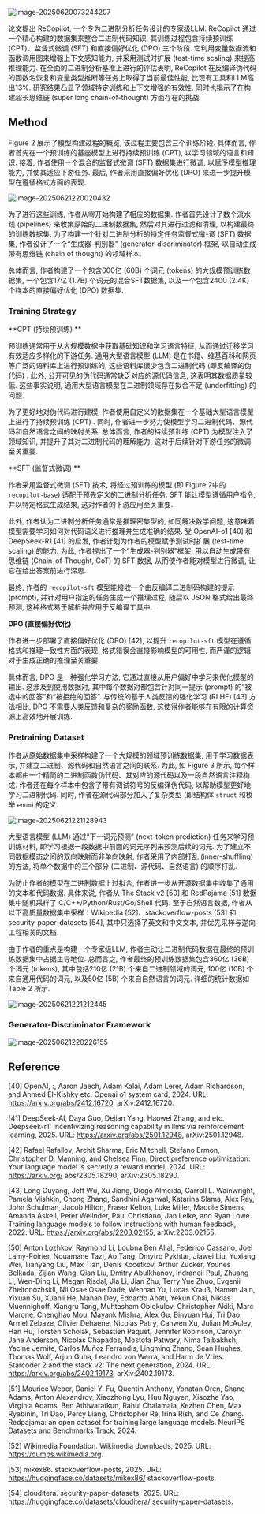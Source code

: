 ![image-20250620073244207](assets/image-20250620073244207.png)

论文提出 ReCopilot, 一个专为二进制分析任务设计的专家级LLM. ReCopilot 通过一个精心构建的数据集来整合二进制代码知识, 其训练过程包含持续预训练 (CPT)、监督式微调 (SFT) 和直接偏好优化 (DPO) 三个阶段. 它利用变量数据流和函数调用图来增强上下文感知能力, 并采用测试时扩展 (test-time scaling) 来提高推理能力. 在全面的二进制分析基准上进行的评估表明, ReCopilot 在反编译伪代码的函数名恢复和变量类型推断等任务上取得了当前最佳性能, 比现有工具和LLM高出13%. 研究结果凸显了领域特定训练和上下文增强的有效性, 同时也揭示了在构建超长思维链 (super long chain-of-thought) 方面存在的挑战. 



## Method

Figure 2 展示了模型构建过程的概览, 该过程主要包含三个训练阶段. 具体而言, 作者首先在一个预训练的基座模型上进行持续预训练 (CPT), 以学习领域的语言和知识. 接着, 作者使用一个混合的监督式微调 (SFT) 数据集进行微调, 以赋予模型推理能力, 并使其适应下游任务. 最后, 作者采用直接偏好优化 (DPO) 来进一步提升模型在遵循格式方面的表现. 

![image-20250621220020432](assets/image-20250621220020432.png)

为了进行这些训练, 作者从零开始构建了相应的数据集. 作者首先设计了数个流水线 (pipelines) 来收集原始的二进制数据集, 然后对其进行过滤和清理, 以构建最终的训练数据集. 为了构建一个针对二进制分析的特定任务监督式微-调 (SFT) 数据集, 作者设计了一个“生成器-判别器” (generator-discriminator) 框架, 以自动生成带有思维链 (chain of thought) 的领域样本. 

总体而言, 作者构建了一个包含600亿 (60B) 个词元 (tokens) 的大规模预训练数据集, 一个包含17亿 (1.7B) 个词元的混合SFT数据集, 以及一个包含2400 (2.4K) 个样本的直接偏好优化 (DPO) 数据集. 



### Training Strategy

**CPT (持续预训练) **

预训练通常用于从大规模数据中获取基础知识和学习语言特征, 从而通过迁移学习有效适应多样化的下游任务. 通用大型语言模型 (LLM) 是在书籍、维基百科和网页等广泛的语料库上进行预训练的, 这些语料库很少包含二进制代码 (即反编译的伪代码) . 此外, 公开可见的伪代码通常缺乏对应的源代码信息, 这表明其数据质量较低. 这些事实说明, 通用大型语言模型在二进制领域存在拟合不足 (underfitting) 的问题. 

为了更好地对伪代码进行建模, 作者使用自定义的数据集在一个基础大型语言模型上进行了持续预训练 (CPT) . 同时, 作者进一步努力使模型学习二进制代码、源代码和自然语言之间的映射关系. 总体而言, 作者的持续预训练 (CPT) 为模型注入了领域知识, 并提升了其对二进制代码的理解能力, 这对于后续针对下游任务的微调至关重要. 



**SFT (监督式微调) **

作者采用监督式微调 (SFT) 技术, 将经过预训练的模型 (即 Figure 2中的 `recopilot-base`) 适配于预先定义的二进制分析任务. SFT 能让模型遵循用户指令, 并以特定格式生成结果, 这对作者的下游应用至关重要. 

此外, 作者认为二进制分析任务通常是推理密集型的, 如同解决数学问题, 这意味着模型需要学习如何对代码语义进行推理并生成准确的结果. 受 OpenAI-o1 [40] 和 DeepSeek-R1 [41] 的启发, 作者计划为作者的模型赋予测试时扩展 (test-time scaling) 的能力. 为此, 作者提出了一个“生成器-判别器”框架, 用以自动生成带有思维链 (Chain-of-Thought, CoT) 的 SFT 数据, 从而使作者能对模型进行微调, 让它在给出答案前进行深思. 

最终, 作者的 `recopilot-sft` 模型能接收一个由反编译二进制码构建的提示 (prompt), 并针对用户指定的任务生成一个推理过程, 随后以 JSON 格式给出最终预测, 这种格式易于解析并应用于反编译工具中. 



**DPO (直接偏好优化)**

作者进一步部署了直接偏好优化 (DPO) [42], 以提升 `recopilot-sft` 模型在遵循格式和推理一致性方面的表现. 格式错误会直接影响模型的可用性, 而严谨的逻辑对于生成正确的推理至关重要. 

具体而言, DPO 是一种强化学习方法, 它通过直接从用户偏好中学习来优化模型的输出. 这涉及到使用数据对, 其中每个数据对都包含针对同一提示 (prompt) 的“被选中的回答”和“被拒绝的回答”. 与传统的基于人类反馈的强化学习 (RLHF) [43] 方法相比, DPO 不需要人类反馈和复杂的奖励函数, 这使得作者能够在有限的计算资源上高效地开展训练. 



### Pretraining Dataset

作者从原始数据集中采样构建了一个大规模的领域预训练数据集, 用于学习数据表示, 并建立二进制、源代码和自然语言之间的联系. 为此, 如 Figure 3 所示, 每个样本都由一个精简的二进制函数伪代码、其对应的源代码以及一段自然语言注释构成. 作者还在每个样本中包含了带有调试符号的反编译伪代码, 以帮助模型更好地学习二进制代码. 同时, 作者在源代码部分加入了复杂类型 (即结构体 `struct` 和枚举 `enum`) 的定义. 

![image-20250621221128943](assets/image-20250621221128943.png)



大型语言模型 (LLM) 通过“下一词元预测” (next-token prediction) 任务来学习预训练材料, 即学习根据一段数据中前面的词元序列来预测后续的词元. 为了建立不同数据模态之间的双向映射而非单向映射, 作者采用了内部打乱 (inner-shuffling) 的方法, 将单个数据中的三个部分 (二进制、源代码、自然语言) 的顺序打乱. 

为防止作者的模型在二进制数据上过拟合, 作者进一步从开源数据集中收集了通用的文本和代码数据. 具体来说, 作者从 The Stack v2 [50] 和 RedPajama [51] 数据集中随机采样了 C/C++/Python/Rust/Go/Shell 代码. 至于自然语言数据, 作者从以下高质量数据集中采样：Wikipedia [52]、stackoverflow-posts [53] 和 security-paper-datasets [54], 其中只选择了英文和中文文本, 并优先采样与逆向工程相关的文档. 

由于作者的重点是构建一个专家级LLM, 作者主动让二进制代码数据在最终的预训练数据集中占据主导地位. 总而言之, 作者最终的预训练数据集包含360亿 (36B) 个词元 (tokens), 其中包括210亿 (21B) 个来自二进制领域的词元, 100亿 (10B) 个来自通用代码的词元, 以及50亿 (5B) 个来自自然语言的词元. 详细的统计数据如 Table 2 所示. 

![image-20250621221212445](assets/image-20250621221212445.png)



### Generator-Discriminator Framework

![image-20250621220226155](assets/image-20250621220226155.png)





## Reference

[40] OpenAI, :, Aaron Jaech, Adam Kalai, Adam Lerer, Adam Richardson, and Ahmed El-Kishky etc. Openai o1 system card, 2024. URL: https://arxiv.org/abs/2412.16720, arXiv:2412.16720.

[41] DeepSeek-AI, Daya Guo, Dejian Yang, Haowei Zhang, and etc. Deepseek-r1: Incentivizing reasoning capability in llms via reinforcement learning, 2025. URL: https://arxiv.org/abs/2501.12948, arXiv:2501.12948.

[42] Rafael Rafailov, Archit Sharma, Eric Mitchell, Stefano Ermon, Christopher D. Manning, and Chelsea Finn. Direct preference optimization: Your language model is secretly a reward model, 2024. URL: https://arxiv.org/ abs/2305.18290, arXiv:2305.18290.

[43] Long Ouyang, Jeff Wu, Xu Jiang, Diogo Almeida, Carroll L. Wainwright, Pamela Mishkin, Chong Zhang, Sandhini Agarwal, Katarina Slama, Alex Ray, John Schulman, Jacob Hilton, Fraser Kelton, Luke Miller, Maddie Simens, Amanda Askell, Peter Welinder, Paul Christiano, Jan Leike, and Ryan Lowe. Training language models to follow instructions with human feedback, 2022. URL: https://arxiv.org/abs/2203.02155, arXiv:2203.02155.

[50] Anton Lozhkov, Raymond Li, Loubna Ben Allal, Federico Cassano, Joel Lamy-Poirier, Nouamane Tazi, Ao Tang, Dmytro Pykhtar, Jiawei Liu, Yuxiang Wei, Tianyang Liu, Max Tian, Denis Kocetkov, Arthur Zucker, Younes Belkada, Zijian Wang, Qian Liu, Dmitry Abulkhanov, Indraneil Paul, Zhuang Li, Wen-Ding Li, Megan Risdal, Jia Li, Jian Zhu, Terry Yue Zhuo, Evgenii Zheltonozhskii, Nii Osae Osae Dade, Wenhao Yu, Lucas Krauß, Naman Jain, Yixuan Su, Xuanli He, Manan Dey, Edoardo Abati, Yekun Chai, Niklas Muennighoff, Xiangru Tang, Muhtasham Oblokulov, Christopher Akiki, Marc Marone, Chenghao Mou, Mayank Mishra, Alex Gu, Binyuan Hui, Tri Dao, Armel Zebaze, Olivier Dehaene, Nicolas Patry, Canwen Xu, Julian McAuley, Han Hu, Torsten Scholak, Sebastien Paquet, Jennifer Robinson, Carolyn Jane Anderson, Nicolas Chapados, Mostofa Patwary, Nima Tajbakhsh, Yacine Jernite, Carlos Muñoz Ferrandis, Lingming Zhang, Sean Hughes, Thomas Wolf, Arjun Guha, Leandro von Werra, and Harm de Vries. Starcoder 2 and the stack v2: The next generation, 2024. URL: https://arxiv.org/abs/2402.19173, arXiv:2402.19173.

[51] Maurice Weber, Daniel Y. Fu, Quentin Anthony, Yonatan Oren, Shane Adams, Anton Alexandrov, Xiaozhong Lyu, Huu Nguyen, Xiaozhe Yao, Virginia Adams, Ben Athiwaratkun, Rahul Chalamala, Kezhen Chen, Max Ryabinin, Tri Dao, Percy Liang, Christopher Ré, Irina Rish, and Ce Zhang. Redpajama: an open dataset for training large language models. NeurIPS Datasets and Benchmarks Track, 2024.

[52] Wikimedia Foundation. Wikimedia downloads, 2025. URL: https://dumps.wikimedia.org.

[53] mikex86. stackoverflow-posts, 2025. URL: https://huggingface.co/datasets/mikex86/ stackoverflow-posts.

[54] clouditera. security-paper-datasets, 2025. URL: https://huggingface.co/datasets/clouditera/ security-paper-datasets.
